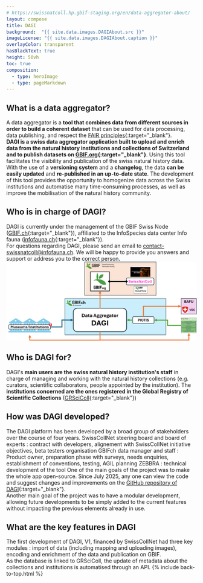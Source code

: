 ```yaml
---
# https://swissnatcoll.hp.gbif-staging.org/en/data-aggregator-about/
layout: compose
title: DAGI
background:  "{{ site.data.images.DAGIAbout.src }}"
imageLicense: "{{ site.data.images.DAGIAbout.caption }}"
overlayColor: transparent
hasBlackText: true
height: 50vh
toc: true
composition:
  - type: heroImage
  - type: pageMarkdown
---
```

## What is a data aggregator?
A data aggregator is a **tool that combines data from different sources in order to build a coherent dataset** that can be used for data processing, data publishing, and respect the [FAIR principles](https://www.go-fair.org/fair-principles/){:target="_blank"}.
<br>
**DAGI is a swiss data aggregator application built to upload and enrich data from the natural history institutions and collections of Switzerland and to publish datasets on [GBIF.org](https://www.gbif.org/){:target="_blank"}**. Using this tool facilitates the visibility and publication of the swiss natural history data. With the use of a **versioning system** and a **changelog**, the data **can be easily updated** and **re-published in an up-to-date state**. The development of this tool provides the opportunity to homogenize data across the Swiss institutions and automatise many time-consuming processes, as well as improve the mobilisation of the natural history community.
## Who is in charge of DAGI?
DAGI is currently under the management of the GBIF Swiss Node ([GBIF.ch](https://www.gbif.org/country/CH/summary){:target="_blank"}), affiliated to the InfoSpecies data center Info fauna ([infofauna.ch](https://www.infofauna.ch/fr#gsc.tab=0){:target="_blank"}).
<br>
For questions regarding DAGI, please send an email to [contact-swissnatcoll@infofauna.ch](mailto:contact-swissnatcoll@infofauna.ch). We will be happy to provide you answers and support or address you to the correct person.
<br>
![DAGI, global overview](/assets/images/GraphsDiagrams/DAGI_largeOverview.png "DAGI, global overview")
<br>
## Who is DAGI for?
DAGI's **main users are the swiss natural history institution's staff** in charge of managing and working with the natural history collections (e.g. curators, scientific collaborators, people appointed by the institution). The **institutions concerned are the ones registered in the Global Registry of Scientific Collections** ([GRSciColl](https://scientific-collections.gbif.org/){:target="_blank"})
## How was DAGI developed?
The DAGI platform has been developed by a broad group of stakeholders over the course of four years.
SwissCollNet steering board and board of experts : contract with developers, alignement with SwissCollNet initiative objectives, beta testers organisation
GBIFch data manager and staff : Product owner, preparation phase with surveys, needs enquiries, establishment of conventions, testing, AGIL planning
ZEBBRA : technical development of the tool
One of the main goals of the project was to make the whole app open-source. Since July 2025, any one can view the code and suggest changes and improvements on the [GitHub repository of DAGI](https://github.com/zebbra/data_aggregator/tree/develop){:target="_blank"}.
<br>
Another main goal of the project was to have a modular development, allowing future developments to be simply added to the current features without impacting the previous elements already in use.
## What are the key features in DAGI
The first development of DAGI, V1, financed by SwissCollNet had three key modules : import of data (including mapping and uploading images), encoding and enrichment of the data and publication on GBIF.
<br>
As the database is linked to GRSciColl, the update of metadata about the collections and institutions is automatised through an API.
{% include back-to-top.html %}
